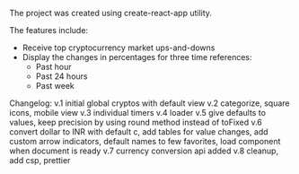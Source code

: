 The project was created using create-react-app utility.

The features include:
- Receive top cryptocurrency market ups-and-downs
- Display the changes in percentages for three time references:
  - Past hour
  - Past 24 hours
  - Past week 

Changelog:
v.1 initial global cryptos with default view
v.2 categorize, square icons, mobile view
v.3 individual timers
v.4 loader
v.5 give defaults to values, keep precision by using round method instead of toFixed
v.6 convert dollar to INR with default c, add tables for value changes, add custom arrow indicators, default names to few favorites, load component when document is ready
v.7 currency conversion api added
v.8 cleanup, add csp, prettier